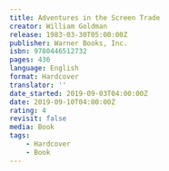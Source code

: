 ```yaml
---
title: Adventures in the Screen Trade
creator: William Goldman
release: 1983-03-30T05:00:00Z
publisher: Warner Books, Inc.
isbn: 9780446512732
pages: 436
language: English
format: Hardcover
translator: ''
date_started: 2019-09-03T04:00:00Z
date: 2019-09-10T04:00:00Z
rating: 4
revisit: false
media: Book
tags:
    - Hardcover
    - Book
---
```

